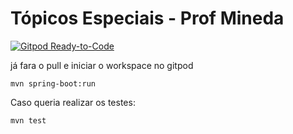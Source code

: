 # Tópicos Especiais - Prof Mineda


[![Gitpod Ready-to-Code](https://img.shields.io/badge/Gitpod-Ready--to--Code-blue?logo=gitpod)](https://gitpod.io/#https://github.com/arcursino/spring-boot-ecommerce)

já fara o pull e iniciar o workspace no gitpod

```
mvn spring-boot:run
```

Caso queria realizar os testes:

```
mvn test
```